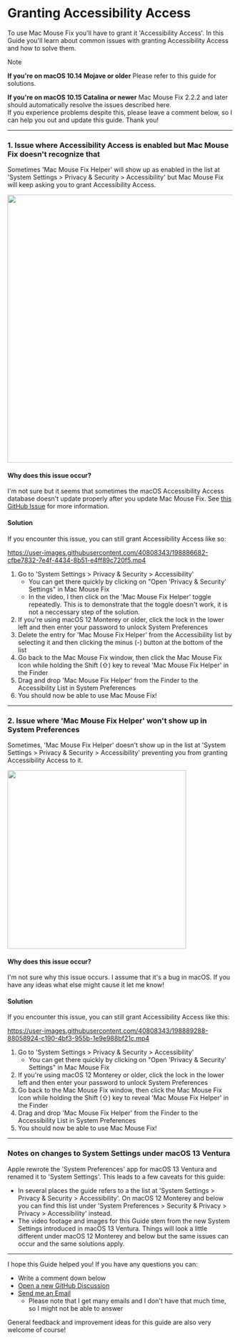 # Granting Accessibility Access

<!-- ## The guide below will help you grant Accessibility Access to Mac Mouse Fix Helper -->

<!--[Why does Mac Mouse Fix need Accessibility Access?](https://noah-nuebling.github.io/mac-mouse-fix-website/about/)-->

To use Mac Mouse Fix you'll have to grant it 'Accessibility Access'.
In this Guide you'll learn about common issues with granting Accessibility Access and how to solve them.

> [!NOTE]
> **If you're on macOS 10.14 Mojave or older** 
> Please refer to this guide for solutions.
>
>  **If you're on macOS 10.15 Catalina or newer** 
> Mac Mouse Fix 2.2.2 and later should automatically resolve the issues described here. \
> If you experience problems despite this, please leave a comment below, so I can help you out and update this guide. Thank you!

<!-- 

**References** for writing the [!NOTE] info box:

- 2.2.2 release (Where we implemented an automatic fix for these issues.): https://github.com/noah-nuebling/mac-mouse-fix/releases/tag/2.2.2
- 2.2.2 changelog: https://github.com/noah-nuebling/mac-mouse-fix/compare/2.2.1...2.2.2
- Code comment about the fix only working on 10.15 or later: https://github.com/noah-nuebling/mac-mouse-fix/blob/ad9dde2771c49b5734d6696840c551ba90e88d6f/Helper/Accessibility/AccessibilityCheck.m#L77
- Enabling MMF Guide where there is a similar infobox: https://github.com/noah-nuebling/mac-mouse-fix/discussions/861


**Notes** for writing the [!NOTE] info box:

- We assume that the automatic workaround we introduced in 2.2.2 really fixed things. A good indicator of this is that is that there is 0 comment activity on this guide after 2022

-->

---

### 1. Issue where Accessibility Access is enabled but Mac Mouse Fix doesn't recognize that

Sometimes 'Mac Mouse Fix Helper' will show up as enabled in the list at 'System Settings > Privacy & Security > Accessibility' but Mac Mouse Fix will keep asking you to grant Accessibility Access.

<img width="600" align="center" src="https://user-images.githubusercontent.com/40808343/198885178-a321eabd-308a-4b23-865d-1bd475c79cd5.png">

#### Why does this issue occur?

I'm not sure but it seems that sometimes the macOS Accessibility Access database doesn't update properly after you update Mac Mouse Fix. 
See [this GitHub Issue](https://github.com/noah-nuebling/mac-mouse-fix/issues/412) for more information.

#### Solution

If you encounter this issue, you can still grant Accessibility Access like so:

https://user-images.githubusercontent.com/40808343/198886682-cfbe7832-7e4f-4434-8b51-e4ff89c720f5.mp4

1. Go to 'System Settings > Privacy & Security > Accessibility'
   - You can get there quickly by clicking on "Open 'Privacy & Security' Settings" in Mac Mouse Fix
   - In the video, I then click on the 'Mac Mouse Fix Helper' toggle repeatedly. This is to demonstrate that the toggle doesn't work, it is not a neccessary step of the solution.
2. If you're using macOS 12 Monterey or older, click the lock in the lower left and then enter your password to unlock System Preferences
3. Delete the entry for 'Mac Mouse Fix Helper' from the Accessibility list by selecting it and then clicking the minus (-) button at the bottom of the list
4. Go back to the Mac Mouse Fix window, then click the Mac Mouse Fix Icon while holding the Shift (⇧) key to reveal 'Mac Mouse Fix Helper' in the Finder
5. Drag and drop 'Mac Mouse Fix Helper' from the Finder to the Accessibility List in System Preferences
6. You should now be able to use Mac Mouse Fix!

---

### 2. Issue where 'Mac Mouse Fix Helper' won't show up in System Preferences

Sometimes, 'Mac Mouse Fix Helper' doesn't show up in the list at 'System Settings > Privacy & Security > Accessibility' preventing you from granting Accessibility Access to it.

<img width="400" align="center" src="https://user-images.githubusercontent.com/40808343/198889194-195abb41-3341-4563-b72c-97e29c2da4f5.png">

<!-- align="center" doesn't work for some reason -→

<!-- 
Old pre-Ventura

<img width="400" align="center" src="https://user-images.githubusercontent.com/40808343/117193227-e4eec700-ade2-11eb-9237-19634e581588.png">
-->

#### Why does this issue occur?

I'm not sure why this issue occurs. I assume that it's a bug in macOS. If you have any ideas what else might cause it let me know!

#### Solution
If you encounter this issue, you can still grant Accessibility Access like this:

https://user-images.githubusercontent.com/40808343/198889288-88058924-c190-4bf3-955b-1e9e988bf21c.mp4

<!--
Old pre-Ventura
https://user-images.githubusercontent.com/40808343/117195548-aeff1200-ade5-11eb-84c5-d3723c853e65.mp4
-->
<!--
What dis?
https://user-images.githubusercontent.com/40808343/117207289-191eb380-adf4-11eb-8255-0ed054fd6499.mp4
-->


1. Go to 'System Settings > Privacy & Security > Accessibility'
   - You can get there quickly by clicking on "Open 'Privacy & Security' Settings" in Mac Mouse Fix
2. If you're using macOS 12 Monterey or older, click the lock in the lower left and then enter your password to unlock System Preferences
3. Go back to the Mac Mouse Fix window, then click the Mac Mouse Fix Icon while holding the Shift (⇧) key to reveal 'Mac Mouse Fix Helper' in the Finder
4. Drag and drop 'Mac Mouse Fix Helper' from the Finder to the Accessibility List in System Preferences
5. You should now be able to use Mac Mouse Fix!

---

### Notes on changes to System Settings under macOS 13 Ventura

Apple rewrote the 'System Preferences' app for macOS 13 Ventura and renamed it to 'System Settings'. This leads to a few caveats for this guide:

- In several places the guide refers to a the list at 'System Settings > Privacy & Security > Accessibility'. On macOS 12 Monterey and below you can find this list under 'System Preferences > Security & Privacy > Privacy > Accessibility' instead.
- The video footage and images for this Guide stem from the new System Settings introduced in macOS 13 Ventura. Things will look a little different under macOS 12 Monterey and below but the same issues can occur and the same solutions apply.

---

I hope this Guide helped you! If you have any questions you can:
- Write a comment down below
- [Open a new GitHub Discussion](https://github.com/noah-nuebling/mac-mouse-fix/discussions)
- [Send me an Email](mailto:noah.n.public@gmail.com?)
  - Please note that I get many emails and I don't have that much time, so I might not be able to answer

General feedback and improvement ideas for this guide are also very welcome of course!
